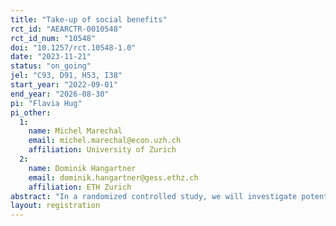 ```yaml
---
title: "Take-up of social benefits"
rct_id: "AEARCTR-0010548"
rct_id_num: "10548"
doi: "10.1257/rct.10548-1.0"
date: "2023-11-21"
status: "on_going"
jel: "C93, D91, H53, I38"
start_year: "2022-09-01"
end_year: "2026-08-30"
pi: "Flavia Hug"
pi_other:
  1:
    name: Michel Marechal
    email: michel.marechal@econ.uzh.ch
    affiliation: University of Zurich
  2:
    name: Dominik Hangartner
    email: dominik.hangartner@gess.ethz.ch
    affiliation: ETH Zurich
abstract: "In a randomized controlled study, we will investigate potential barriers in the application process for health insurance subsidies. For this purpose, all eligible individuals are randomly divided into seven groups. In each treatment group, a barrier in the application process will be addressed and reduced. In the control group, the same procedure as before is implemented. The aim of this study is to understand which measures are most effective in reducing the barrier to take-up of health insurance subsidies and the downstream consequences of these measures. "
layout: registration
---
```


